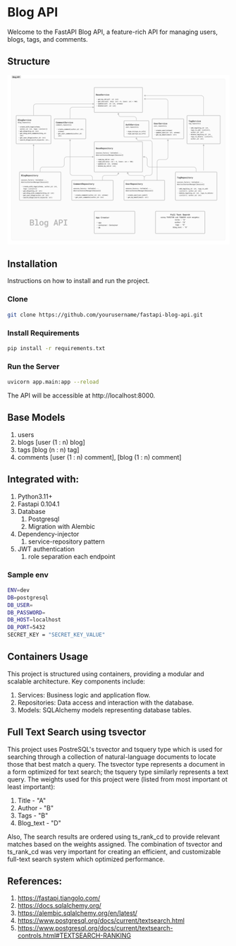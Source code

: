 # Blog API 

Welcome to the FastAPI Blog API, a feature-rich API for managing users, blogs, tags, and comments.

## Structure
![Alt Text](diagram.png)

## Installation
Instructions on how to install and run the project.

### Clone 
```bash
git clone https://github.com/yourusername/fastapi-blog-api.git
```

### Install Requirements
```bash
pip install -r requirements.txt
```

### Run the Server
```bash
uvicorn app.main:app --reload
```

The API will be accessible at http://localhost:8000.

## Base Models
1. users
2. blogs [user (1 : n) blog]
3. tags [blog (n : n) tag]
4. comments [user (1 : n) comment], [blog (1 : n) comment]


## Integrated with:
1. Python3.11+
2. Fastapi 0.104.1
3. Database
   1. Postgresql
   2. Migration with Alembic
4. Dependency-injector 
   1. service-repository pattern
5. JWT authentication 
   1. role separation each endpoint

### Sample env
```bash
ENV=dev 
DB=postgresql
DB_USER=
DB_PASSWORD=
DB_HOST=localhost
DB_PORT=5432
SECRET_KEY = "SECRET_KEY_VALUE"
```

## Containers Usage
This project is structured using containers, providing a modular and scalable architecture. Key components include:

1. Services: Business logic and application flow. 
2. Repositories: Data access and interaction with the database.
3. Models: SQLAlchemy models representing database tables.

## Full Text Search using tsvector
This project uses PostreSQL's tsvector and tsquery type which is used for searching through a collection of natural-language documents 
to locate those that best match a query. 
The tsvector type represents a document in a form optimized for text search; the tsquery type similarly represents a text query.
The weights used for this project were (listed from most important ot least important):

1. Title - "A"
2. Author - "B"
3. Tags - "B"
4. Blog_text - "D"

Also, The search results are ordered using ts_rank_cd to provide relevant matches based on the weights assigned.
The combination of tsvector and ts_rank_cd was very important for creating an efficient, and customizable full-text search system which optimized performance.


## References:
1. https://fastapi.tiangolo.com/
2. https://docs.sqlalchemy.org/
3. https://alembic.sqlalchemy.org/en/latest/
4. https://www.postgresql.org/docs/current/textsearch.html
5. https://www.postgresql.org/docs/current/textsearch-controls.html#TEXTSEARCH-RANKING

